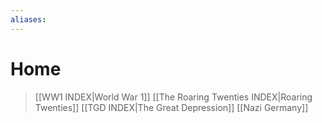 ```yaml
---
aliases: 
---
```

# Home
> [[WW1 INDEX|World War 1]]
> [[The Roaring Twenties INDEX|Roaring Twenties]]
> [[TGD INDEX|The Great Depression]]
> [[Nazi Germany]]